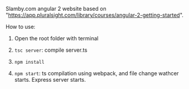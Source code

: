 Slamby.com angular 2 website based on "https://app.pluralsight.com/library/courses/angular-2-getting-started".

How to use:

1) Open the root folder with terminal

2) `tsc server`: compile server.ts

3) `npm install`
    
4) `npm start`: ts compilation using webpack, and file change wathcer starts. Express server starts.
